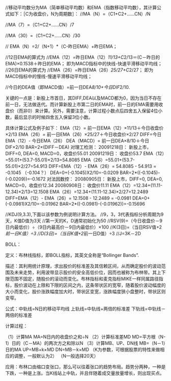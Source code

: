 
//移动平均数分为MA（简单移动平均数）和EMA（指数移动平均数），其计算公式如下：［C为收盘价，N为周期数］：
//MA（N）=（C1+C2+……CN）/N


//MA（7）=（C1+C2+……CN）/7

//MA（30）=（C1+C2+……CN）/30

// EMA（N）=2/（N+1）*（C-昨日EMA）+昨日EMA；


//12日EMA的算式为
//EMA（12）=昨日EMA（12）*11/13+C*2/13＝(C－昨日的EMA)×0.1538＋昨日的EMA；   即为MACD指标中的快线-快速平滑移动平均线；
//26日EMA的算式为
//EMA（26）=昨日EMA（26）*25/27+C*2/27；   即为MACD指标中的慢线-慢速平滑移动平均线；

//今日的DEA值（即MACD值）=前一日DEA*8/10+今日DIF*2/10.

关键的一点是：新股上市首日，其DIFF,DEA以及MACD都为0，因为当日不存在前一日，无法做迭代。而计算新股上市第二日的EMA时，前一日的EMA需要用收盘价（而非0）来计算。另外，需要注意，计算过程小数点后四舍五入保留4位小数，最后显示的时候四舍五入保留3位小数。

具体计算公式及例子如下：
EMA（12）= 前一日EMA（12）×11/13＋今日收盘价×2/13
EMA（26）= 前一日EMA（26）×25/27＋今日收盘价×2/27
DIFF=今日EMA（12）- 今日EMA（26）
DEA（MACD）= 前一日DEA×8/10＋今日DIF×2/10
BAR=2×(DIFF－DEA)
对理工检测：
20091218日：
新股上市，DIFF=0, DEA=0, MACD=0，收盘价55.01
20091219日：
收盘价53.7
EMA（12）=55.01+(53.7-55.01)×2/13=54.8085
EMA（26）=55.01+(53.7-55.01)×2/27=54.913
DIFF=EMA（12）- EMA（26）= 54.8085 - 54.913 = -0.1045  （-0.104？）
DEA=0+(-0.1045)X2/10=-0.0209
BAR=2*((-0.1045)-(-0.0209))=-0.1672
对法因数控：
20080905日：
新股上市，DIFF=0, DEA=0, MACD=0，收盘价12.34
20080908日：
收盘价11.11
EMA（12）=12.34+(11.11-12.34)×2/13=12.1508
EMA（26）=12.34+(11.11-12.34)×2/27=12.2489
DIFF=EMA（12）- EMA（26）= 12.1508 - 12.2489 = -0.0981
DEA=0+(-0.0981)X2/10=-0.01962
BAR=2*((-0.0981)-(-0.01962))=-0.15696


//KDJ(9,3.3),下面以该参数为例说明计算方法。
//9，3，3代表指标分析周期为9天，K值D值为3天
//第一天的K，D通常初始化为50
//RSV(9)=（今日收盘价－9日内最低价）÷（9日内最高价－9日内最低价）×100
//K(3日)=（当日RSV值+2*前一日K值）÷3
//D(3日)=（当日K值+2*前一日D值）÷3
//J=3K－2D


BOLL：


定义：布林线指标，即BOLL指标，其英文全称是“Bollinger Bands”.

描述：其利用统计原理，求出股价的标准差及其信赖区间，从而确定股价的波动范围及未来走势，利用波带显示股价的安全高低价位，因而也被称为布林带。其上下限范围不固定，随股价的滚动而变化。布林指标和麦克指标MIKE一样同属路径指标，股价波动在上限和下限的区间之内，这条带状区的宽窄，随着股价波动幅度的大小而变化，股价涨跌幅度加大时，带状区变宽，涨跌幅度狭小盘整时，带状区则变窄。

公式：中轨线=N日的移动平均线
上轨线=中轨线+两倍的标准差
下轨线=中轨线－两倍的标准差

计算过程：

（1）计算MA 
MA=N日内的收盘价之和÷N
（2）计算标准差MD
MD=平方根（N-1）日的（C－MA）的两次方之和除以N
（3）计算MB、UP、DN线
MB=（N－1）日的MA
UP=MB+k×MD
DN=MB－k×MD
（K为参数，可根据股票的特性来做相应的调整，一般默认为2）
（N一般选择20天）



应用：布林口由缩口变张口，那么可以往着张口的趋势布局。趋势分两种，一种是下跌，一种是上涨。当K线站上中轨，并且伴随着成交量放量增长，则出现买点。



